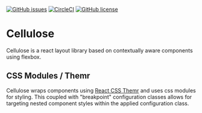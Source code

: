 [![GitHub issues](https://img.shields.io/github/issues/bmatto/cellulose.svg)](https://github.com/bmatto/cellulose/issues)
[![CircleCI](https://img.shields.io/circleci/project/github/bmatto/cellulose.svg)]()
[![GitHub license](https://img.shields.io/badge/license-MIT-blue.svg)](https://raw.githubusercontent.com/bmatto/cellulose/master/LICENSE)

# Cellulose

Cellulose is a react layout library based on contextually aware components using flexbox.

[//]: # (`npm i -S cellulose` or `yarn add cellulose`)

## CSS Modules / Themr

Cellulose wraps components using [React CSS Themr](https://github.com/javivelasco/react-css-themr) and uses css modules for styling.  This coupled with "breakpoint" configuration classes allows for targeting nested component styles within the applied configuration class.
